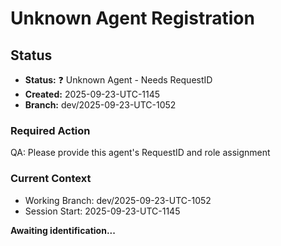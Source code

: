# Unknown Agent Registration

## Status
- **Status:** ❓ Unknown Agent - Needs RequestID
- **Created:** 2025-09-23-UTC-1145  
- **Branch:** dev/2025-09-23-UTC-1052

### Required Action
QA: Please provide this agent's RequestID and role assignment

### Current Context
- Working Branch: dev/2025-09-23-UTC-1052
- Session Start: 2025-09-23-UTC-1145

**Awaiting identification...**
